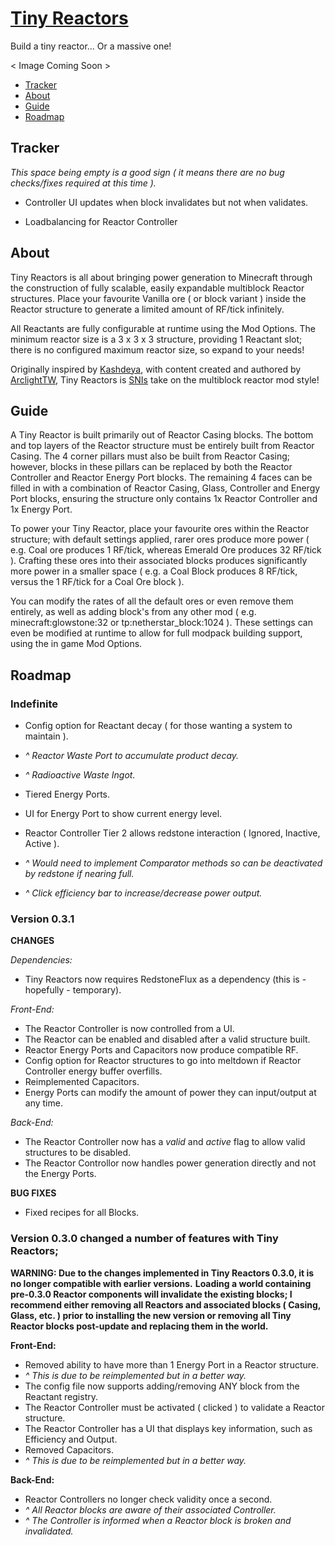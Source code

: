 # [Tiny Reactors](https:/www.minecraft.curseforge.com/projects/tiny-reactors)
Build a tiny reactor... Or a massive one!

< Image Coming Soon >

* [Tracker](#tracker)
* [About](#about)
* [Guide](#guide)
* [Roadmap](#roadmap)


## Tracker

_This space being empty is a good sign ( it means there are no bug checks/fixes required at this time )._

* Controller UI updates when block invalidates but not when validates.

* Loadbalancing for Reactor Controller


## About

Tiny Reactors is all about bringing power generation to Minecraft through the construction of fully scalable, easily expandable multiblock Reactor structures.  Place your favourite Vanilla ore ( or block variant ) inside the Reactor structure to generate a limited amount of RF/tick infinitely.

All Reactants are fully configurable at runtime using the Mod Options.  The minimum reactor size is a 3 x 3 x 3 structure, providing 1 Reactant slot; there is no configured maximum reactor size, so expand to your needs!

Originally inspired by [Kashdeya](https://www.twitter.com/Kashdeya), with content created and authored by [ArclightTW](https://www.twitter.com/ArclightTW), Tiny Reactors is [SNIs](http://www.skillsnotincluded.com) take on the multiblock reactor mod style!


## Guide

A Tiny Reactor is built primarily out of Reactor Casing blocks.  The bottom and top layers of the Reactor structure must be entirely built from Reactor Casing.  The 4 corner pillars must also be built from Reactor Casing; however, blocks in these pillars can be replaced by both the Reactor Controller and Reactor Energy Port blocks.  The remaining 4 faces can be filled in with a combination of Reactor Casing, Glass, Controller and Energy Port blocks, ensuring the structure only contains 1x Reactor Controller and 1x Energy Port.

To power your Tiny Reactor, place your favourite ores within the Reactor structure; with default settings applied, rarer ores produce more power ( e.g. Coal ore produces 1 RF/tick, whereas Emerald Ore produces 32 RF/tick ).  Crafting these ores into their associated blocks produces significantly more power in a smaller space ( e.g. a Coal Block produces 8 RF/tick, versus the 1 RF/tick for a Coal Ore block ). 

You can modify the rates of all the default ores or even remove them entirely, as well as adding block's from any other mod ( e.g. minecraft:glowstone:32 or tp:netherstar_block:1024 ).  These settings can even be modified at runtime to allow for full modpack building support, using the in game Mod Options.


## Roadmap

### Indefinite

* Config option for Reactant decay ( for those wanting a system to maintain ).
* _^ Reactor Waste Port to accumulate product decay._
* _^ Radioactive Waste Ingot._

* Tiered Energy Ports.

* UI for Energy Port to show current energy level.

* Reactor Controller Tier 2 allows redstone interaction ( Ignored, Inactive, Active ).
* _^ Would need to implement Comparator methods so can be deactivated by redstone if nearing full._
* _^ Click efficiency bar to increase/decrease power output._

### Version 0.3.1

__CHANGES__

_Dependencies:_
* Tiny Reactors now requires RedstoneFlux as a dependency (this is - hopefully - temporary).

_Front-End:_
* The Reactor Controller is now controlled from a UI.
* The Reactor can be enabled and disabled after a valid structure built.
* Reactor Energy Ports and Capacitors now produce compatible RF.
* Config option for Reactor structures to go into meltdown if Reactor Controller energy buffer overfills.
* Reimplemented Capacitors.
* Energy Ports can modify the amount of power they can input/output at any time.

_Back-End:_
* The Reactor Controller now has a _valid_ and _active_ flag to allow valid structures to be disabled.
* The Reactor Controllor now handles power generation directly and not the Energy Ports.

__BUG FIXES__

* Fixed recipes for all Blocks.

### Version 0.3.0 changed a number of features with Tiny Reactors;

__WARNING: Due to the changes implemented in Tiny Reactors 0.3.0, it is no longer compatible with earlier versions.__
__Loading a world containing pre-0.3.0 Reactor components will invalidate the existing blocks; I recommend either removing all Reactors and associated blocks ( Casing, Glass, etc. ) prior to installing the new version or removing all Tiny Reactor blocks post-update and replacing them in the world.__

__Front-End:__
* Removed ability to have more than 1 Energy Port in a Reactor structure.
* _^ This is due to be reimplemented but in a better way._
* The config file now supports adding/removing ANY block from the Reactant registry.
* The Reactor Controller must be activated ( clicked ) to validate a Reactor structure.
* The Reactor Controller has a UI that displays key information, such as Efficiency and Output.
* Removed Capacitors.
* _^ This is due to be reimplemented but in a better way._

__Back-End:__
* Reactor Controllers no longer check validity once a second.
* _^ All Reactor blocks are aware of their associated Controller._
* _^ The Controller is informed when a Reactor block is broken and invalidated._